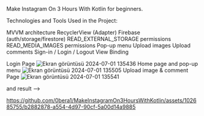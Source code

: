 


Make Instagram On 3 Hours With Kotlin for beginners.

Technologies and Tools Used in the Project:

MVVM architecture
RecyclerView (Adapter)
Firebase (auth/storage/firestore)
READ_EXTERNAL_STORAGE permissions
READ_MEDIA_IMAGES permissions
Pop-up menu
Upload images
Upload comments
Sign-in / Login / Logout
View Binding

Login Page ![Ekran görüntüsü 2024-07-01 135436](https://github.com/0bera1/MakeInstagramOn3HoursWithKotlin/assets/102685755/6f38e0e4-54e6-43bd-82bf-e4f92c0b5b19)
Home page and pop-up menu ![Ekran görüntüsü 2024-07-01 135505](https://github.com/0bera1/MakeInstagramOn3HoursWithKotlin/assets/102685755/c614a98e-482f-4f7a-a263-ffe1ddf0a739)
Upload image & comment Page ![Ekran görüntüsü 2024-07-01 135541](https://github.com/0bera1/MakeInstagramOn3HoursWithKotlin/assets/102685755/e83fbdf3-13f6-479b-97a6-a42267da071e)


and result --> 

https://github.com/0bera1/MakeInstagramOn3HoursWithKotlin/assets/102685755/b2882878-a554-4d97-90cf-5a00d14a9885

